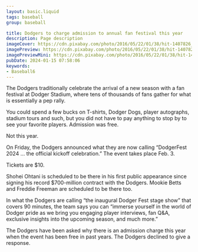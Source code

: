 ```yaml
---
layout: basic.liquid
tags: baseball
group: baseball

title: Dodgers to charge admission to annual fan festival this year
description: Page description
imageCover: https://cdn.pixabay.com/photo/2016/05/22/01/38/hit-1407826_1280.jpg
imagePreview: https://cdn.pixabay.com/photo/2016/05/22/01/38/hit-1407826_1280.jpg
imagePreviewMini: https://cdn.pixabay.com/photo/2016/05/22/01/38/hit-1407826_1280.jpg
pubDate: 2024-01-15 07:58:06
keywords:
- Baseball6
---
```


The Dodgers traditionally celebrate the arrival of a new season with a fan festival at Dodger Stadium, where tens of thousands of fans gather for what is essentially a pep rally.

You could spend a few bucks on T-shirts, Dodger Dogs, player autographs, stadium tours and such, but you did not have to pay anything to stop by to see your favorite players. Admission was free.

Not this year.

On Friday, the Dodgers announced what they are now calling “DodgerFest 2024 ... the official kickoff celebration.” The event takes place Feb. 3.

Tickets are $10.

Shohei Ohtani is scheduled to be there in his first public appearance since signing his record $700-million contract with the Dodgers. Mookie Betts and Freddie Freeman are scheduled to be there too.

In what the Dodgers are calling “the inaugural Dodger Fest stage show” that covers 90 minutes, the team says you can “immerse yourself in the world of Dodger pride as we bring you engaging player interviews, fan Q&A, exclusive insights into the upcoming season, and much more.”

The Dodgers have been asked why there is an admission charge this year when the event has been free in past years. The Dodgers declined to give a response.


